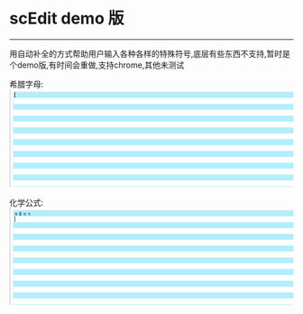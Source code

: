 # scEdit demo 版
---
用自动补全的方式帮助用户输入各种各样的特殊符号,底层有些东西不支持,暂时是个demo版,有时间会重做,支持chrome,其他未测试


希腊字母:
![Image text](./img/1.gif)

化学公式:
![Image text](./img/2.gif)

